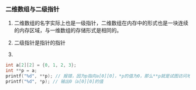 
### 二维数组与二级指针

1. 二维数组的名字实际上也是一级指针，二维数组在内存中的形式也是一块连续的内存区域，与一维数组的存储形式是相同的。

2. 二级指针是指针的指针

3. 
```C
int a[2][2] = {0, 1, 2, 3};
int **p = a;
printf("%d", **p); // 报错，因为p指向a[0][0]，*p的值为0，那么**p就是试图访问地址为0的内存
printf("%d", *p); // 输出0（a[0][0]的值
```